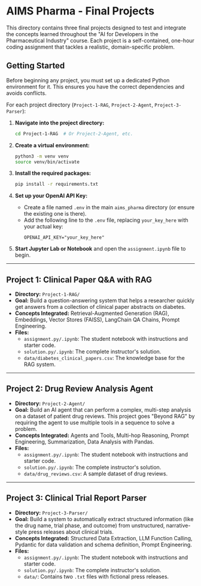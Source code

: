 # AIMS Pharma - Final Projects

This directory contains three final projects designed to test and integrate the concepts learned throughout the "AI for Developers in the Pharmaceutical Industry" course. Each project is a self-contained, one-hour coding assignment that tackles a realistic, domain-specific problem.

## Getting Started

Before beginning any project, you must set up a dedicated Python environment for it. This ensures you have the correct dependencies and avoids conflicts.

For each project directory (`Project-1-RAG`, `Project-2-Agent`, `Project-3-Parser`):

1.  **Navigate into the project directory:**
    ```bash
    cd Project-1-RAG  # Or Project-2-Agent, etc.
    ```

2.  **Create a virtual environment:**
    ```bash
    python3 -m venv venv
    source venv/bin/activate
    ```

3.  **Install the required packages:**
    ```bash
    pip install -r requirements.txt
    ```

4.  **Set up your OpenAI API Key:**
    - Create a file named `.env` in the main `aims_pharma` directory (or ensure the existing one is there).
    - Add the following line to the `.env` file, replacing `your_key_here` with your actual key:
      ```
      OPENAI_API_KEY="your_key_here"
      ```

5.  **Start Jupyter Lab or Notebook** and open the `assignment.ipynb` file to begin.

---

## Project 1: Clinical Paper Q&A with RAG

-   **Directory:** `Project-1-RAG/`
-   **Goal:** Build a question-answering system that helps a researcher quickly get answers from a collection of clinical paper abstracts on diabetes.
-   **Concepts Integrated:** Retrieval-Augmented Generation (RAG), Embeddings, Vector Stores (FAISS), LangChain QA Chains, Prompt Engineering.
-   **Files:**
    -   `assignment.py/.ipynb`: The student notebook with instructions and starter code.
    -   `solution.py/.ipynb`: The complete instructor's solution.
    -   `data/diabetes_clinical_papers.csv`: The knowledge base for the RAG system.

---

## Project 2: Drug Review Analysis Agent

-   **Directory:** `Project-2-Agent/`
-   **Goal:** Build an AI agent that can perform a complex, multi-step analysis on a dataset of patient drug reviews. This project goes "Beyond RAG" by requiring the agent to use multiple tools in a sequence to solve a problem.
-   **Concepts Integrated:** Agents and Tools, Multi-hop Reasoning, Prompt Engineering, Summarization, Data Analysis with Pandas.
-   **Files:**
    -   `assignment.py/.ipynb`: The student notebook with instructions and starter code.
    -   `solution.py/.ipynb`: The complete instructor's solution.
    -   `data/drug_reviews.csv`: A sample dataset of drug reviews.

---

## Project 3: Clinical Trial Report Parser

-   **Directory:** `Project-3-Parser/`
-   **Goal:** Build a system to automatically extract structured information (like the drug name, trial phase, and outcome) from unstructured, narrative-style press releases about clinical trials.
-   **Concepts Integrated:** Structured Data Extraction, LLM Function Calling, Pydantic for data validation and schema definition, Prompt Engineering.
-   **Files:**
    -   `assignment.py/.ipynb`: The student notebook with instructions and starter code.
    -   `solution.py/.ipynb`: The complete instructor's solution.
    -   `data/`: Contains two `.txt` files with fictional press releases.
